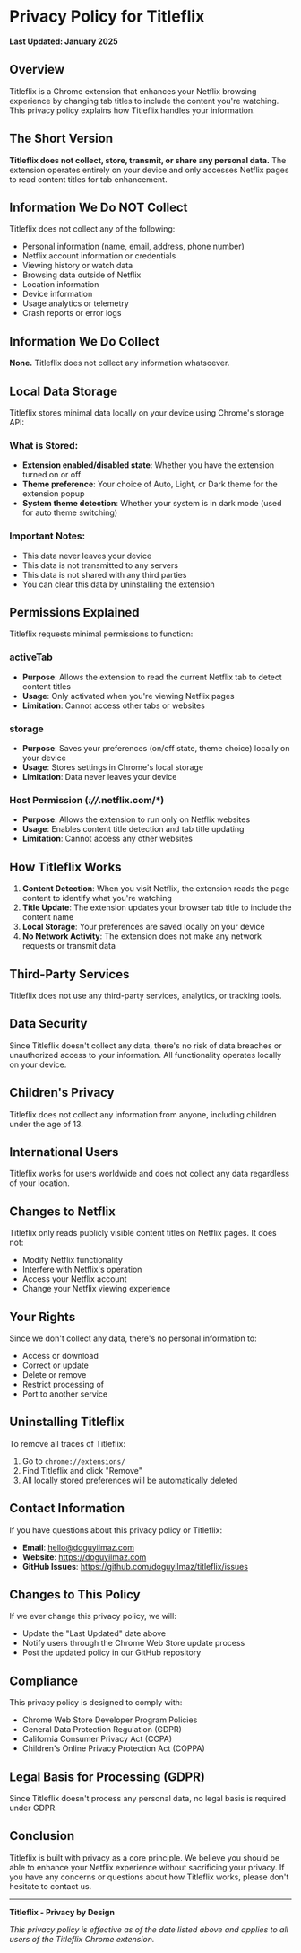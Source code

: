 # Privacy Policy for Titleflix

**Last Updated: January 2025**

## Overview

Titleflix is a Chrome extension that enhances your Netflix browsing experience by changing tab titles to include the content you're watching. This privacy policy explains how Titleflix handles your information.

## The Short Version

**Titleflix does not collect, store, transmit, or share any personal data.** The extension operates entirely on your device and only accesses Netflix pages to read content titles for tab enhancement.

## Information We Do NOT Collect

Titleflix does not collect any of the following:
- Personal information (name, email, address, phone number)
- Netflix account information or credentials
- Viewing history or watch data
- Browsing data outside of Netflix
- Location information
- Device information
- Usage analytics or telemetry
- Crash reports or error logs

## Information We Do Collect

**None.** Titleflix does not collect any information whatsoever.

## Local Data Storage

Titleflix stores minimal data locally on your device using Chrome's storage API:

### What is Stored:
- **Extension enabled/disabled state**: Whether you have the extension turned on or off
- **Theme preference**: Your choice of Auto, Light, or Dark theme for the extension popup
- **System theme detection**: Whether your system is in dark mode (used for auto theme switching)

### Important Notes:
- This data never leaves your device
- This data is not transmitted to any servers
- This data is not shared with any third parties
- You can clear this data by uninstalling the extension

## Permissions Explained

Titleflix requests minimal permissions to function:

### activeTab
- **Purpose**: Allows the extension to read the current Netflix tab to detect content titles
- **Usage**: Only activated when you're viewing Netflix pages
- **Limitation**: Cannot access other tabs or websites

### storage
- **Purpose**: Saves your preferences (on/off state, theme choice) locally on your device
- **Usage**: Stores settings in Chrome's local storage
- **Limitation**: Data never leaves your device

### Host Permission (*://*.netflix.com/*)
- **Purpose**: Allows the extension to run only on Netflix websites
- **Usage**: Enables content title detection and tab title updating
- **Limitation**: Cannot access any other websites

## How Titleflix Works

1. **Content Detection**: When you visit Netflix, the extension reads the page content to identify what you're watching
2. **Title Update**: The extension updates your browser tab title to include the content name
3. **Local Storage**: Your preferences are saved locally on your device
4. **No Network Activity**: The extension does not make any network requests or transmit data

## Third-Party Services

Titleflix does not use any third-party services, analytics, or tracking tools.

## Data Security

Since Titleflix doesn't collect any data, there's no risk of data breaches or unauthorized access to your information. All functionality operates locally on your device.

## Children's Privacy

Titleflix does not collect any information from anyone, including children under the age of 13.

## International Users

Titleflix works for users worldwide and does not collect any data regardless of your location.

## Changes to Netflix

Titleflix only reads publicly visible content titles on Netflix pages. It does not:
- Modify Netflix functionality
- Interfere with Netflix's operation
- Access your Netflix account
- Change your Netflix viewing experience

## Your Rights

Since we don't collect any data, there's no personal information to:
- Access or download
- Correct or update
- Delete or remove
- Restrict processing of
- Port to another service

## Uninstalling Titleflix

To remove all traces of Titleflix:
1. Go to `chrome://extensions/`
2. Find Titleflix and click "Remove"
3. All locally stored preferences will be automatically deleted

## Contact Information

If you have questions about this privacy policy or Titleflix:

- **Email**: hello@doguyilmaz.com
- **Website**: https://doguyilmaz.com
- **GitHub Issues**: https://github.com/doguyilmaz/titleflix/issues

## Changes to This Policy

If we ever change this privacy policy, we will:
- Update the "Last Updated" date above
- Notify users through the Chrome Web Store update process
- Post the updated policy in our GitHub repository

## Compliance

This privacy policy is designed to comply with:
- Chrome Web Store Developer Program Policies
- General Data Protection Regulation (GDPR)
- California Consumer Privacy Act (CCPA)
- Children's Online Privacy Protection Act (COPPA)

## Legal Basis for Processing (GDPR)

Since Titleflix doesn't process any personal data, no legal basis is required under GDPR.

## Conclusion

Titleflix is built with privacy as a core principle. We believe you should be able to enhance your Netflix experience without sacrificing your privacy. If you have any concerns or questions about how Titleflix works, please don't hesitate to contact us.

---

**Titleflix - Privacy by Design**

*This privacy policy is effective as of the date listed above and applies to all users of the Titleflix Chrome extension.*